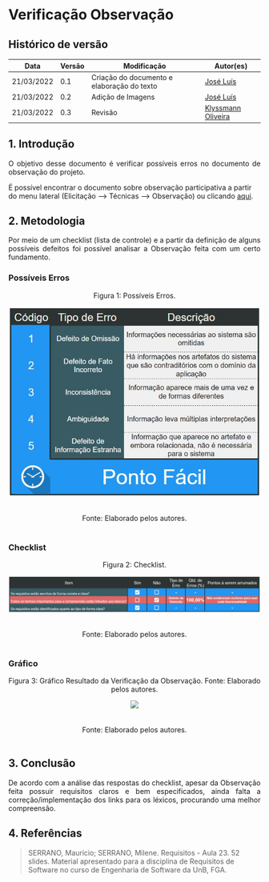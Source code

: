 # Verificação Observação

## Histórico de versão

|Data | Versão | Modificação | Autor(es)|
| -- | -- | -- | -- |
| 21/03/2022 |  0.1   | Criação do documento e elaboração do texto |  [José Luís](https://github.com/joseluis-rt) |
| 21/03/2022 |  0.2   | Adição de Imagens |  [José Luís](https://github.com/joseluis-rt) |
| 21/03/2022 |  0.3   | Revisão |  [Klyssmann Oliveira](https://github.com/klyssmannoliveira) |



## 1. Introdução

<p style="text-align: justify"> O objetivo desse documento é verificar possíveis erros no documento de observação do projeto.</p>

É possível encontrar o documento sobre observação participativa a partir do menu lateral (Elicitação --> Técnicas --> Observação) ou clicando [aqui](https://requisitos-de-software.github.io/2021.2-PontoFacil/elicitacao/tecnicas/observacao/).

## 2. Metodologia

<p style="text-align: justify"> Por meio de um checklist (lista de controle) e a partir da definição de alguns possíveis defeitos foi possível analisar a Observação feita com um certo fundamento.</p>

### Possíveis Erros

<center>
<figcaption>Figura 1: Possíveis Erros.</figcaption>
<p align = "center"><img src="https://raw.githubusercontent.com/Requisitos-de-Software/2021.2-PontoFacil/master/docs/assets/imagens/ver_PossiveisErros.jpg"></p><br>

<figcaption>Fonte: Elaborado pelos autores.</figcaption>

</center>

<br>

### Checklist

<center>
<figcaption>Figura 2: Checklist.</figcaption>
<p align = "center"><img src="https://raw.githubusercontent.com/Requisitos-de-Software/2021.2-PontoFacil/master/docs/assets/imagens/ver_observacao_resultado.jpg"></p><br>

<figcaption>Fonte: Elaborado pelos autores.</figcaption>

</center>

<br>

### Gráfico

<center>
<figcaption>Figura 3: Gráfico Resultado da Verificação da Observação. Fonte: Elaborado pelos autores.</figcaption>
<p align = "center"><img src="https://raw.githubusercontent.com/Requisitos-de-Software/2021.2-PontoFacil/master/docs/assets/imagens/ver_observacao_grafico.png"></p><br>

<figcaption>Fonte: Elaborado pelos autores.</figcaption>

</center>

<br>

## 3. Conclusão

<p style="text-align: justify"> De acordo com a análise das respostas do checklist, apesar da Observação feita possuir requisitos claros e bem especificados, ainda falta a correção/implementação dos links para os léxicos, procurando uma melhor compreensão. </p>


## 4. Referências

> SERRANO, Maurício; SERRANO, Milene. Requisitos - Aula 23. 52 slides. Material apresentado para a disciplina de Requisitos de Software no curso de Engenharia de Software da UnB, FGA.
